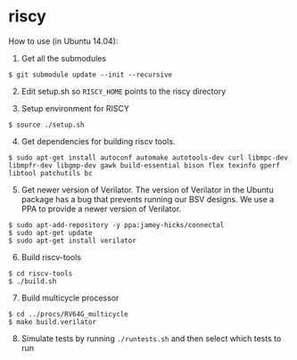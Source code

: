 riscy
=====

How to use (in Ubuntu 14.04):

1. Get all the submodules
```
$ git submodule update --init --recursive
```

2. Edit setup.sh so `RISCY_HOME` points to the riscy directory

3. Setup environment for RISCY
```
$ source ./setup.sh
```

4. Get dependencies for building riscv tools.
```
$ sudo apt-get install autoconf automake autotools-dev curl libmpc-dev libmpfr-dev libgmp-dev gawk build-essential bison flex texinfo gperf libtool patchutils bc
```

5. Get newer version of Verilator. The version of Verilator in the Ubuntu package has a bug that prevents running our BSV designs. We use a PPA to provide a newer version of Verilator.
```
$ sudo apt-add-repository -y ppa:jamey-hicks/connectal
$ sudo apt-get update
$ sudo apt-get install verilator
```

6. Build riscv-tools
```
$ cd riscv-tools
$ ./build.sh
```

7. Build multicycle processor
```
$ cd ../procs/RV64G_multicycle
$ make build.verilator
```

8. Simulate tests by running `./runtests.sh` and then select which tests to run

